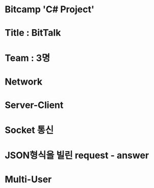 # Bitcamp 'C# Project'
# Title : BitTalk
# Team : 3명
# Network
# Server-Client
# Socket 통신
# JSON형식을 빌린 request - answer
# Multi-User
